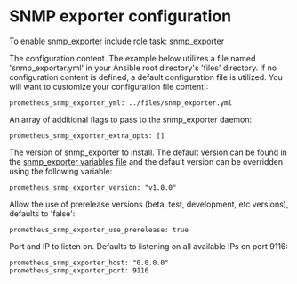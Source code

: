 # SNMP exporter configuration

To enable [snmp_exporter](https://github.com/prometheus/snmp_exporter) include role task: snmp_exporter

The configuration content. The example below utilizes a file named 'snmp_exporter.yml' in your Ansible root directory's 'files' directory. If no configuration content is defined, a default configuration file is utilized. You will want to customize your configuration file content!:

    prometheus_snmp_exporter_yml: ../files/snmp_exporter.yml

An array of additional flags to pass to the snmp_exporter daemon:

    prometheus_snmp_exporter_extra_opts: []

The version of snmp_exporter to install. The default version can be found in the [snmp_exporter variables file](../vars/software/snmp_exporter.yml) and the default version can be overridden using the following variable:

    prometheus_snmp_exporter_version: "v1.0.0"

Allow the use of prerelease versions (beta, test, development, etc versions), defaults to 'false':

    prometheus_snmp_exporter_use_prerelease: true

Port and IP to listen on. Defaults to listening on all available IPs on port 9116:

    prometheus_snmp_exporter_host: "0.0.0.0"
    prometheus_snmp_exporter_port: 9116
